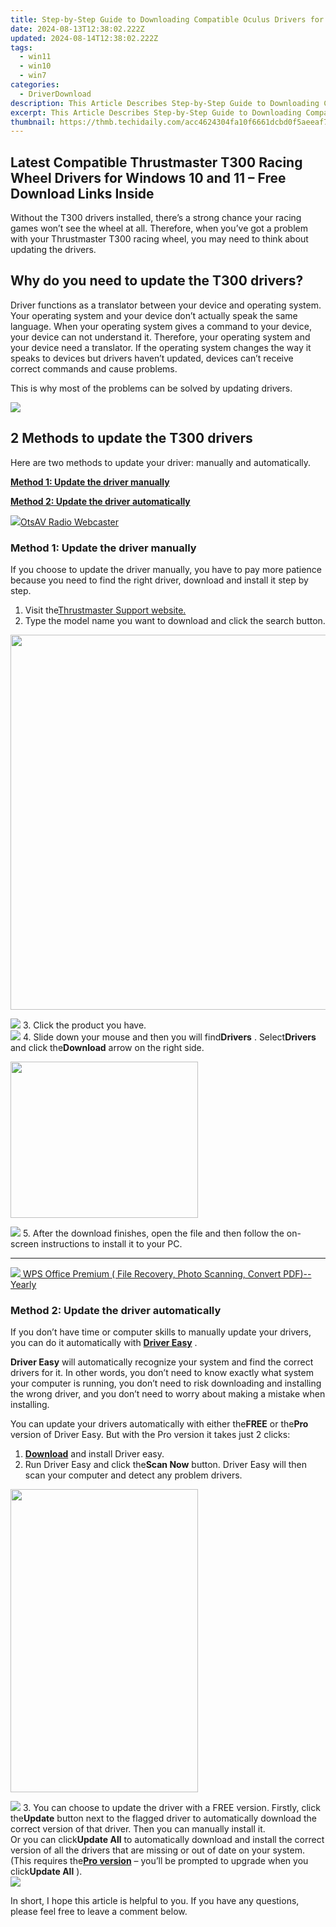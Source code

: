 ```yaml
---
title: Step-by-Step Guide to Downloading Compatible Oculus Drivers for Windows Operating Systems (11, 10, 8 & 7)
date: 2024-08-13T12:38:02.222Z
updated: 2024-08-14T12:38:02.222Z
tags:
  - win11
  - win10
  - win7
categories:
  - DriverDownload
description: This Article Describes Step-by-Step Guide to Downloading Compatible Oculus Drivers for Windows Operating Systems (11, 10, 8 & 7)
excerpt: This Article Describes Step-by-Step Guide to Downloading Compatible Oculus Drivers for Windows Operating Systems (11, 10, 8 & 7)
thumbnail: https://thmb.techidaily.com/acc4624304fa10f6661dcbd0f5aeeaf72266dc48176909da6153f980695e7df6.png
---
```


## Latest Compatible Thrustmaster T300 Racing Wheel Drivers for Windows 10 and 11 – Free Download Links Inside

Without the T300 drivers installed, there’s a strong chance your racing games won’t see the wheel at all. Therefore, when you’ve got a problem with your Thrustmaster T300 racing wheel, you may need to think about updating the drivers.

## Why do you need to update the T300 drivers?

 Driver functions as a translator between your device and operating system. Your operating system and your device don’t actually speak the same language. When your operating system gives a command to your device, your device can not understand it. Therefore, your operating system and your device need a translator. If the operating system changes the way it speaks to devices but drivers haven’t updated, devices can’t receive correct commands and cause problems.

This is why most of the problems can be solved by updating drivers.

<!-- affiliate ads begin -->
<a href="https://secure.2checkout.com/order/checkout.php?PRODS=4940317&QTY=1&AFFILIATE=108875&CART=1"><img src="https://secure.avangate.com/images/merchant/333ac5d90817d69113471fbb6e531bee/sps-partnership-728x90eng.png" border="0"></a>
<!-- affiliate ads end -->
## 2 Methods to update the T300 drivers

Here are two methods to update your driver: manually and automatically.

**[Method 1: Update the driver manually](https://tools.techidaily.com/drivereasy/download/)**

**[Method 2: Update the driver automatically](https://tools.techidaily.com/drivereasy/download/)**

<!-- affiliate ads begin -->
<a href="https://otszone.ots7.com/order/checkout.php?PRODS=4713322&QTY=1&AFFILIATE=108875&CART=1"><img src="https://green.ots7.com/screenshots/OtsAV/OtsAVRadio1.90-300x188.jpg" border="0">OtsAV Radio Webcaster</a>
<!-- affiliate ads end -->
### Method 1: Update the driver manually

 If you choose to update the driver manually, you have to pay more patience because you need to find the right driver, download and install it step by step.

1. Visit the[Thrustmaster Support website.](http://support.thrustmaster.com/en/)
2. Type the model name you want to download and click the search button.  
<!-- affiliate ads begin -->
<a href="https://appsumo.8odi.net/c/5597632/2082535/7443" target="_top" id="2082535"><img src="//a.impactradius-go.com/display-ad/7443-2082535" border="0" alt="" width="1200" height="600"/></a><img height="0" width="0" src="https://appsumo.8odi.net/i/5597632/2082535/7443" style="position:absolute;visibility:hidden;" border="0" />
<!-- affiliate ads end -->
![](https://images.drivereasy.com/wp-content/uploads/2022/04/2022-04-15_14-19-44-2.jpg)
3. Click the product you have.  
![](https://images.drivereasy.com/wp-content/uploads/2022/04/2022-04-15_14-34-30-2.jpg)
4. Slide down your mouse and then you will find**Drivers** . Select**Drivers** and click the**Download** arrow on the right side.  
<!-- affiliate ads begin -->
<a href="https://united.elfm.net/c/5597632/748964/4704" target="_top" id="748964"><img src="//a.impactradius-go.com/display-ad/4704-748964" border="0" alt="" width="300" height="250"/></a><img height="0" width="0" src="https://united.elfm.net/i/5597632/748964/4704" style="position:absolute;visibility:hidden;" border="0" />
<!-- affiliate ads end -->
![](https://images.drivereasy.com/wp-content/uploads/2022/04/2022-04-19_12-37-44-1.jpg)
5. After the download finishes, open the file and then follow the on-screen instructions to install it to your PC.

---

<!-- affiliate ads begin -->
<a href="https://secure.2checkout.com/order/checkout.php?PRODS=38729081&QTY=1&AFFILIATE=108875&CART=1"><img src="https://website-prod.cache.wpscdn.com/img/wps-writer-free-word-processor-1x.3d9c80d.png" border="0">
WPS Office Premium ( File Recovery, Photo Scanning, Convert PDF)--Yearly</a>
<!-- affiliate ads end -->
### Method 2: Update the driver automatically

 If you don’t have time or computer skills to manually update your drivers, you can do it automatically with **[Driver Easy](https://tools.techidaily.com/drivereasy/download/)**  .

**Driver Easy** will automatically recognize your system and find the correct drivers for it. In other words, you don’t need to know exactly what system your computer is running, you don’t need to risk downloading and installing the wrong driver, and you don’t need to worry about making a mistake when installing.

 You can update your drivers automatically with either the**FREE** or the**Pro** version of Driver Easy. But with the Pro version it takes just 2 clicks:

1. **[Download](https://tools.techidaily.com/drivereasy/download/)**  and install Driver easy.
2. Run Driver Easy and click the**Scan Now** button. Driver Easy will then scan your computer and detect any problem drivers.  
<!-- affiliate ads begin -->
<a href="https://zonlipartnershipprogram.pxf.io/c/5597632/1611407/17882" target="_top" id="1611407"><img src="//a.impactradius-go.com/display-ad/17882-1611407" border="0" alt="" width="300" height="485"/></a><img height="0" width="0" src="https://imp.pxf.io/i/5597632/1611407/17882" style="position:absolute;visibility:hidden;" border="0" />
<!-- affiliate ads end -->
![](https://images.drivereasy.com/wp-content/uploads/2022/04/2022-04-15_15-08-24-1.jpg)
3. You can choose to update the driver with a FREE version. Firstly, click the**Update** button next to the flagged driver to automatically download the correct version of that driver. Then you can manually install it.  
 Or you can click**Update All** to automatically download and install the correct version of all the drivers that are missing or out of date on your system. (This requires the[**Pro version**](https://tools.techidaily.com/drivereasy/download/) – you’ll be prompted to upgrade when you click**Update All** ).  
![](https://images.drivereasy.com/wp-content/uploads/2022/04/2022-04-15_15-28-35.jpg)

 In short, I hope this article is helpful to you. If you have any questions, please feel free to leave a comment below.

<ins class="adsbygoogle"
     style="display:block"
     data-ad-format="autorelaxed"
     data-ad-client="ca-pub-7571918770474297"
     data-ad-slot="1223367746"></ins>



<ins class="adsbygoogle"
     style="display:block"
     data-ad-client="ca-pub-7571918770474297"
     data-ad-slot="8358498916"
     data-ad-format="auto"
     data-full-width-responsive="true"></ins>


